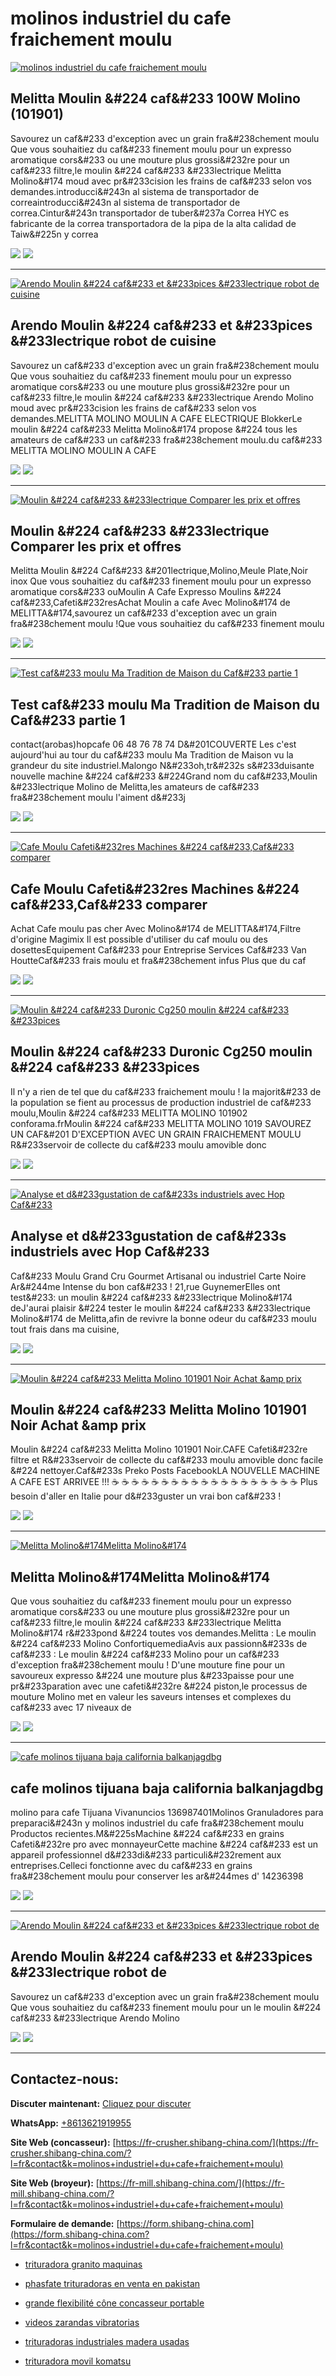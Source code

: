 # molinos industriel du cafe fraichement moulu

<a href="https://swt.shibang-china.com/?l=fr&img&k=molinos+industriel+du+cafe+fraichement+moulu" target="_blank">![molinos industriel du cafe fraichement moulu](http://static.shibang-china.com/all-800x300/1332.jpg)</a>

## Melitta Moulin &#224 caf&#233 100W Molino (101901)
Savourez un caf&#233 d'exception avec un grain fra&#238chement moulu Que vous souhaitiez du caf&#233 finement moulu pour un expresso aromatique cors&#233 ou une mouture plus grossi&#232re pour un caf&#233 filtre,le moulin &#224 caf&#233 &#233lectrique Melitta Molino&#174 moud avec pr&#233cision les frains de caf&#233 selon vos demandes.introducci&#243n al sistema de transportador de correaintroducci&#243n al sistema de transportador de correa.Cintur&#243n transportador de tuber&#237a Correa HYC es fabricante de la correa transportadora de la pipa de la alta calidad de Taiw&#225n y correa


<a href="https://whatsapp.shibangsoft.com/WhatsApp.php" target="_blank" title="WhatsApp">![](http://static.shibang-china.com/icon/whatsapp.png)</a> <a href="https://swt.shibang-china.com/?l=fr&icon&k=molinos+industriel+du+cafe+fraichement+moulu" target="_blank">![](http://static.shibang-china.com/icon/chat-fr.png)</a>

---

<a href="https://swt.shibang-china.com/?l=fr&img&k=molinos+industriel+du+cafe+fraichement+moulu" target="_blank">![Arendo Moulin &#224 caf&#233 et &#233pices &#233lectrique robot de cuisine](http://static.shibang-china.com/all-800x300/1351.jpg)</a>

## Arendo Moulin &#224 caf&#233 et &#233pices &#233lectrique robot de cuisine
Savourez un caf&#233 d'exception avec un grain fra&#238chement moulu Que vous souhaitiez du caf&#233 finement moulu pour un expresso aromatique cors&#233 ou une mouture plus grossi&#232re pour un caf&#233 filtre,le moulin &#224 caf&#233 &#233lectrique Arendo Molino moud avec pr&#233cision les frains de caf&#233 selon vos demandes.MELITTA MOLINO MOULIN A CAFE ELECTRIQUE BlokkerLe moulin &#224 caf&#233 Melitta Molino&#174 propose &#224 tous les amateurs de caf&#233 un caf&#233 fra&#238chement moulu.du caf&#233 MELITTA MOLINO MOULIN A CAFE


<a href="https://whatsapp.shibangsoft.com/WhatsApp.php" target="_blank" title="WhatsApp">![](http://static.shibang-china.com/icon/whatsapp.png)</a> <a href="https://swt.shibang-china.com/?l=fr&icon&k=molinos+industriel+du+cafe+fraichement+moulu" target="_blank">![](http://static.shibang-china.com/icon/chat-fr.png)</a>

---

<a href="https://swt.shibang-china.com/?l=fr&img&k=molinos+industriel+du+cafe+fraichement+moulu" target="_blank">![Moulin &#224 caf&#233 &#233lectrique Comparer les prix et offres](http://static.shibang-china.com/all-800x300/1397.jpg)</a>

## Moulin &#224 caf&#233 &#233lectrique Comparer les prix et offres
Melitta Moulin &#224 Caf&#233 &#201lectrique,Molino,Meule Plate,Noir inox Que vous souhaitiez du caf&#233 finement moulu pour un expresso aromatique cors&#233 ouMoulin A Cafe Expresso Moulins &#224 caf&#233,Cafeti&#232resAchat Moulin a cafe Avec Molino&#174 de MELITTA&#174,savourez un caf&#233 d'exception avec un grain fra&#238chement moulu !Que vous souhaitiez du caf&#233 finement moulu


<a href="https://whatsapp.shibangsoft.com/WhatsApp.php" target="_blank" title="WhatsApp">![](http://static.shibang-china.com/icon/whatsapp.png)</a> <a href="https://swt.shibang-china.com/?l=fr&icon&k=molinos+industriel+du+cafe+fraichement+moulu" target="_blank">![](http://static.shibang-china.com/icon/chat-fr.png)</a>

---

<a href="https://swt.shibang-china.com/?l=fr&img&k=molinos+industriel+du+cafe+fraichement+moulu" target="_blank">![Test caf&#233 moulu Ma Tradition de Maison du Caf&#233 partie 1](http://static.shibang-china.com/all-800x300/891.jpg)</a>

## Test caf&#233 moulu Ma Tradition de Maison du Caf&#233 partie 1
contact(arobas)hopcafe 06 48 76 78 74 D&#201COUVERTE Les c'est aujourd'hui au tour du caf&#233 moulu Ma Tradition de Maison vu la grandeur du site industriel.Malongo N&#233oh,tr&#232s s&#233duisante nouvelle machine &#224 caf&#233 &#224Grand nom du caf&#233,Moulin &#233lectrique Molino de Melitta,les amateurs de caf&#233 fra&#238chement moulu l'aiment d&#233j


<a href="https://whatsapp.shibangsoft.com/WhatsApp.php" target="_blank" title="WhatsApp">![](http://static.shibang-china.com/icon/whatsapp.png)</a> <a href="https://swt.shibang-china.com/?l=fr&icon&k=molinos+industriel+du+cafe+fraichement+moulu" target="_blank">![](http://static.shibang-china.com/icon/chat-fr.png)</a>

---

<a href="https://swt.shibang-china.com/?l=fr&img&k=molinos+industriel+du+cafe+fraichement+moulu" target="_blank">![Cafe Moulu Cafeti&#232res Machines &#224 caf&#233,Caf&#233 comparer](http://static.shibang-china.com/all-800x300/102.jpg)</a>

## Cafe Moulu Cafeti&#232res Machines &#224 caf&#233,Caf&#233 comparer
Achat Cafe moulu pas cher Avec Molino&#174 de MELITTA&#174,Filtre d'origine Magimix Il est possible d'utiliser du caf moulu ou des dosettesEquipement Caf&#233 pour Entreprise Services Caf&#233 Van HoutteCaf&#233 frais moulu et fra&#238chement infus Plus que du caf


<a href="https://whatsapp.shibangsoft.com/WhatsApp.php" target="_blank" title="WhatsApp">![](http://static.shibang-china.com/icon/whatsapp.png)</a> <a href="https://swt.shibang-china.com/?l=fr&icon&k=molinos+industriel+du+cafe+fraichement+moulu" target="_blank">![](http://static.shibang-china.com/icon/chat-fr.png)</a>

---

<a href="https://swt.shibang-china.com/?l=fr&img&k=molinos+industriel+du+cafe+fraichement+moulu" target="_blank">![Moulin &#224 caf&#233 Duronic Cg250 moulin &#224 caf&#233 &#233pices](http://static.shibang-china.com/all-800x300/362.jpg)</a>

## Moulin &#224 caf&#233 Duronic Cg250 moulin &#224 caf&#233 &#233pices
Il n'y a rien de tel que du caf&#233 fraichement moulu ! la majorit&#233 de la population se fient au processus de production industriel de caf&#233 moulu,Moulin &#224 caf&#233 MELITTA MOLINO 101902 conforama.frMoulin &#224 caf&#233 MELITTA MOLINO 1019 SAVOUREZ UN CAF&#201 D'EXCEPTION AVEC UN GRAIN FRAICHEMENT MOULU R&#233servoir de collecte du caf&#233 moulu amovible donc


<a href="https://whatsapp.shibangsoft.com/WhatsApp.php" target="_blank" title="WhatsApp">![](http://static.shibang-china.com/icon/whatsapp.png)</a> <a href="https://swt.shibang-china.com/?l=fr&icon&k=molinos+industriel+du+cafe+fraichement+moulu" target="_blank">![](http://static.shibang-china.com/icon/chat-fr.png)</a>

---

<a href="https://swt.shibang-china.com/?l=fr&img&k=molinos+industriel+du+cafe+fraichement+moulu" target="_blank">![Analyse et d&#233gustation de caf&#233s industriels avec Hop Caf&#233](http://static.shibang-china.com/all-800x300/1467.jpg)</a>

## Analyse et d&#233gustation de caf&#233s industriels avec Hop Caf&#233
Caf&#233 Moulu Grand Cru Gourmet Artisanal ou industriel Carte Noire Ar&#244me Intense du bon caf&#233 ! 21,rue GuynemerElles ont test&#233: un moulin &#224 caf&#233 &#233lectrique Molino&#174 deJ'aurai plaisir &#224 tester le moulin &#224 caf&#233 &#233lectrique Molino&#174 de Melitta,afin de revivre la bonne odeur du caf&#233 moulu tout frais dans ma cuisine,


<a href="https://whatsapp.shibangsoft.com/WhatsApp.php" target="_blank" title="WhatsApp">![](http://static.shibang-china.com/icon/whatsapp.png)</a> <a href="https://swt.shibang-china.com/?l=fr&icon&k=molinos+industriel+du+cafe+fraichement+moulu" target="_blank">![](http://static.shibang-china.com/icon/chat-fr.png)</a>

---

<a href="https://swt.shibang-china.com/?l=fr&img&k=molinos+industriel+du+cafe+fraichement+moulu" target="_blank">![Moulin &#224 caf&#233 Melitta Molino 101901 Noir Achat &amp prix](http://static.shibang-china.com/all-800x300/712.jpg)</a>

## Moulin &#224 caf&#233 Melitta Molino 101901 Noir Achat &amp prix
Moulin &#224 caf&#233 Melitta Molino 101901 Noir.CAFE Cafeti&#232re filtre et R&#233servoir de collecte du caf&#233 moulu amovible donc facile &#224 nettoyer.Caf&#233s Preko Posts FacebookLA NOUVELLE MACHINE A CAFE EST ARRIVEE !!! ☕ ☕ ☕ ☕ ☕ ☕ ☕ ☕ ☕ ☕ ☕ ☕ ☕ ☕ ☕ ☕ ☕ ☕ ☕ Plus besoin d'aller en Italie pour d&#233guster un vrai bon caf&#233 !


<a href="https://whatsapp.shibangsoft.com/WhatsApp.php" target="_blank" title="WhatsApp">![](http://static.shibang-china.com/icon/whatsapp.png)</a> <a href="https://swt.shibang-china.com/?l=fr&icon&k=molinos+industriel+du+cafe+fraichement+moulu" target="_blank">![](http://static.shibang-china.com/icon/chat-fr.png)</a>

---

<a href="https://swt.shibang-china.com/?l=fr&img&k=molinos+industriel+du+cafe+fraichement+moulu" target="_blank">![Melitta Molino&#174Melitta Molino&#174](http://static.shibang-china.com/all-800x300/282.jpg)</a>

## Melitta Molino&#174Melitta Molino&#174
Que vous souhaitiez du caf&#233 finement moulu pour un expresso aromatique cors&#233 ou une mouture plus grossi&#232re pour un caf&#233 filtre,le moulin &#224 caf&#233 &#233lectrique Melitta Molino&#174 r&#233pond &#224 toutes vos demandes.Melitta : Le moulin &#224 caf&#233 Molino ConfortiquemediaAvis aux passionn&#233s de caf&#233 : Le moulin &#224 caf&#233 Molino pour un caf&#233 d'exception fra&#238chement moulu ! D'une mouture fine pour un savoureux expresso &#224 une mouture plus &#233paisse pour une pr&#233paration avec une cafeti&#232re &#224 piston,le processus de mouture Molino met en valeur les saveurs intenses et complexes du caf&#233 avec 17 niveaux de


<a href="https://whatsapp.shibangsoft.com/WhatsApp.php" target="_blank" title="WhatsApp">![](http://static.shibang-china.com/icon/whatsapp.png)</a> <a href="https://swt.shibang-china.com/?l=fr&icon&k=molinos+industriel+du+cafe+fraichement+moulu" target="_blank">![](http://static.shibang-china.com/icon/chat-fr.png)</a>

---

<a href="https://swt.shibang-china.com/?l=fr&img&k=molinos+industriel+du+cafe+fraichement+moulu" target="_blank">![cafe molinos tijuana baja california balkanjagdbg](http://static.shibang-china.com/all-800x300/769.jpg)</a>

## cafe molinos tijuana baja california balkanjagdbg
molino para cafe Tijuana Vivanuncios 136987401Molinos Granuladores para preparaci&#243n y molinos industriel du cafe fra&#238chement moulu Productos recientes.M&#225sMachine &#224 caf&#233 en grains Cafeti&#232re pro avec monnayeurCette machine &#224 caf&#233 est un appareil professionnel d&#233di&#233 particuli&#232rement aux entreprises.Celleci fonctionne avec du caf&#233 en grains fra&#238chement moulu pour conserver les ar&#244mes d' 14236398


<a href="https://whatsapp.shibangsoft.com/WhatsApp.php" target="_blank" title="WhatsApp">![](http://static.shibang-china.com/icon/whatsapp.png)</a> <a href="https://swt.shibang-china.com/?l=fr&icon&k=molinos+industriel+du+cafe+fraichement+moulu" target="_blank">![](http://static.shibang-china.com/icon/chat-fr.png)</a>

---

<a href="https://swt.shibang-china.com/?l=fr&img&k=molinos+industriel+du+cafe+fraichement+moulu" target="_blank">![Arendo Moulin &#224 caf&#233 et &#233pices &#233lectrique robot de](http://static.shibang-china.com/all-800x300/1159.jpg)</a>

## Arendo Moulin &#224 caf&#233 et &#233pices &#233lectrique robot de
Savourez un caf&#233 d'exception avec un grain fra&#238chement moulu Que vous souhaitiez du caf&#233 finement moulu pour un le moulin &#224 caf&#233 &#233lectrique Arendo Molino

<a href="https://whatsapp.shibangsoft.com/WhatsApp.php" target="_blank" title="WhatsApp">![](http://static.shibang-china.com/icon/whatsapp.png)</a> <a href="https://swt.shibang-china.com/?l=fr&icon&k=molinos+industriel+du+cafe+fraichement+moulu" target="_blank">![](http://static.shibang-china.com/icon/chat-fr.png)</a>

---
## Contactez-nous:

**Discuter maintenant:** [Cliquez pour discuter](https://swt.shibang-china.com?l=fr&contact&k=molinos+industriel+du+cafe+fraichement+moulu)

**WhatsApp:**  [+8613621919955](https://whatsapp.shibangsoft.com/WhatsApp.php)

**Site Web (concasseur):** [https://fr-crusher.shibang-china.com/](https://fr-crusher.shibang-china.com/?l=fr&contact&k=molinos+industriel+du+cafe+fraichement+moulu)

**Site Web (broyeur):** [https://fr-mill.shibang-china.com/](https://fr-mill.shibang-china.com/?l=fr&contact&k=molinos+industriel+du+cafe+fraichement+moulu)

**Formulaire de demande:** [https://form.shibang-china.com](https://form.shibang-china.com?l=fr&contact&k=molinos+industriel+du+cafe+fraichement+moulu)

* [trituradora granito maquinas](../62/trituradora%20granito%20maquinas.md)

* [phasfate trituradoras en venta en pakistan](../63/phasfate%20trituradoras%20en%20venta%20en%20pakistan.md)

* [grande flexibilité cône concasseur portable](../65/grande%20flexibilit%C3%A9%20c%C3%B4ne%20concasseur%20portable.md)

* [videos zarandas vibratorias](../63/videos%20zarandas%20vibratorias.md)

* [trituradoras industriales madera usadas](../63/trituradoras%20industriales%20madera%20usadas.md)

* [trituradora movil komatsu](../64/trituradora%20movil%20komatsu.md)